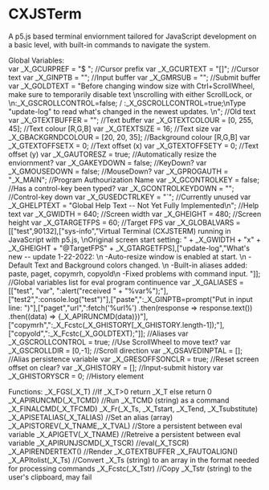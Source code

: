 # CXJSTerm
A p5.js based terminal enviornment tailored for JavaScript development on a basic level, with built-in commands to navigate the system. 

Global Variables: <br>
var _X_GCURPREF = "$ "; //Cursor prefix
var _X_GCURTEXT = "[]"; //Cursor text
var _X_GINPTB = ""; //Input buffer
var _X_GMRSUB = ""; //Submit buffer
var _X_GOLDTEXT = "Before changing window size with Ctrl+ScrollWheel, make sure to temporarily disable text \nscrolling with either ScrollLock, or \n:_X_GSCROLLCONTROL=false; / :_X_GSCROLLCONTROL=true;\nType \"update-log\" to read what\'s changed in the newest updates. \n"; //Old text
var _X_GTEXTBUFFER = ""; //Text buffer
var _X_GTEXTCOLOUR = [0, 255, 45]; //Text colour [R,G,B]
var _X_GTEXTSIZE = 16; //Text size
var _X_GBACKGRNDCOLOUR = [20, 20, 35]; //Background colour [R,G,B]
var _X_GTEXTOFFSETX = 0; //Text offset (x)
var _X_GTEXTOFFSETY = 0; //Text offset (y)
var _X_GAUTORESZ = true; //Automatically resize the enviornment? 
var _X_GAKEYDOWN = false; //KeyDown? 
var _X_GMOUSEDOWN = false; //MouseDown? 
var _X_GPROGAUTH = "_X_MAIN"; //Program Authourization Name
var _X_GCONTROLKEY = false; //Has a control-key been typed? 
var _X_GCONTROLKEYDOWN = ""; //Control-key down
var _X_GUSEDCTRLKEY = "`"; //Currently unused
var _X_GHELPTEXT = "Global Help Text -- Not Yet Fully Implemented\n"; //Help text
var _X_GWIDTH = 640; //Screen width
var _X_GHEIGHT = 480; //Screen height
var _X_GTARGETFPS = 60; //Target FPS
var _X_GLOBALVARS = [["test",90132],["sys-info","Virtual Terminal (CXJSTERM) running in JavaScript with p5.js, \nOriginal screen start setting: " + _X_GWIDTH + "x" + _X_GHEIGHT + "@TargetFPS" + _X_GTARGETFPS],["update-log","What\'s new -- update 1-22-2022: \n  -Auto-resize window is enabled at start. \n  -Default Text and Background colors changed. \n  -Built-in aliases added: paste, paget, copymrh, copyold\n  -Fixed problems with command input. "]]; //Global variables list for eval program continuence
var _X_GALIASES = [["test", "var", ":alert(\"received \" + \"%var%\");"],["test2",":console.log(\"test\")"],["paste",":_X_GINPTB=prompt(\"Put in input line: \")"],["paget","url",":fetch('%url%') .then(response => response.text()) .then((data) => {_X_APIRUNCMD(data)})"],["copymrh",":_X_Fcstc(_X_GHISTORY[_X_GHISTORY.length-1]);"],["copyold",":_X_Fcstc(_X_GOLDTEXT);"]]; //Aliases
var _X_GSCROLLCONTROL = true; //Use ScrollWheel to move text? 
var _X_GSCROLLDIR = [0,-1]; //Scroll direction
var _X_GSAVEDINPTAL = []; //Alias persistence variable
var _X_GRESOFFSONCLR = true; //Reset screen offset on clear? 
var _X_GHISTORY = []; //Input-submit history
var _X_GHISTORYSCR = 0; //History element

Functions:
_X_FGS(_X_T) //If _X_T>0 return _X_T else return 0
_X_APIRUNCMD(_X_TCMD) //Run _X_TCMD (string) as a command
_X_FINALCMD(_X_TFCMD)
_X_Fr(_X_Ts, _X_Tstart, _X_Tend, _X_Tsubstitute)
_X_APISETALIAS(_X_TALIAS) //Set an alias (array)
_X_APISTOREV(_X_TNAME,_X_TVAL) //Store a persistent between eval variable
_X_APIGETV(_X_TNAME) //Retreive a persistent between eval variable
_X_APIRUNJSCMD(_X_TSCR) //eval(_X_TSCR)
_X_APIRENDERTEXT() //Render _X_GTEXTBUFFER
_X_FAUTOALIGN()
_X_APItolist(_X_Ts) //Convert _X_Ts (string) to an array in the format needed for processing commands
_X_Fcstc(_X_Tstr) //Copy _X_Tstr (string) to the user's clipboard, may fail
